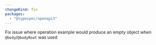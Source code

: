 ```yaml
---
changeKind: fix
packages:
  - "@typespec/openapi3"
---
```


Fix issue where operation example would produce an empty object when `@body`/`@bodyRoot` was used 
